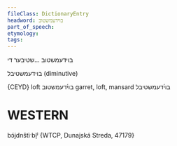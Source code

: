 ```yaml
---
fileClass: DictionaryEntry
headword: בוידעמשטוב
part_of_speech: 
etymology: 
tags: 
---
```

בוידעמשטוב
...שטיבער
די

בוידעמשטיבל
(diminutive)

{CEYD}
loft בוי֜דעמשטוב
garret, loft, mansard בוי֜דעמשטיבל

WESTERN
========

bɔ́jdnštìˑbl̩ʲ {WTCP, Dunajská Streda, 47179}
